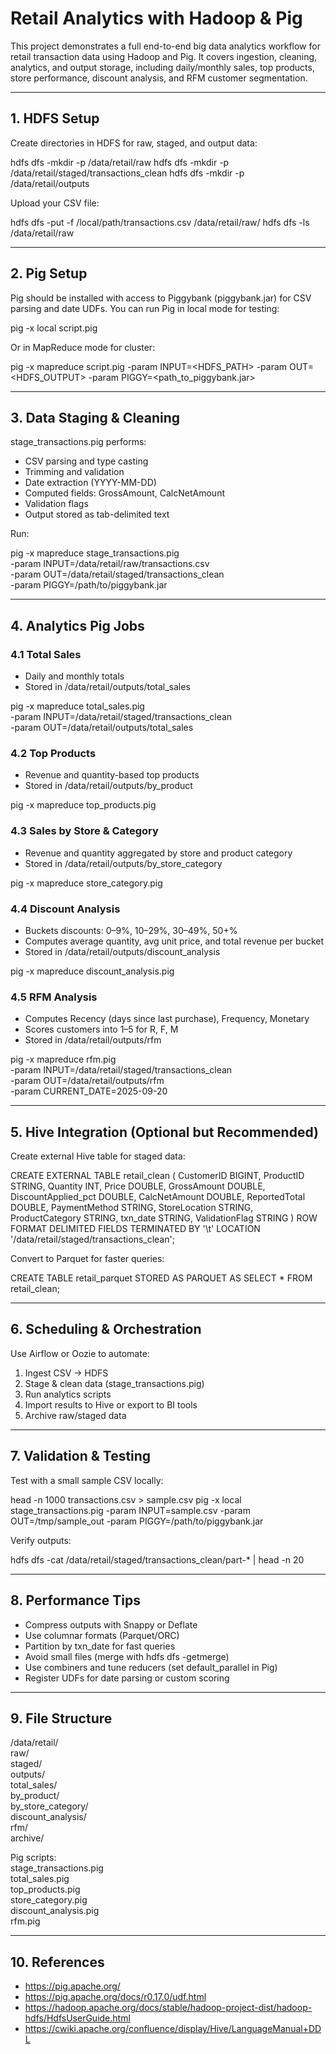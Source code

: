 # Retail Analytics with Hadoop & Pig

This project demonstrates a full end-to-end big data analytics workflow for retail transaction data using Hadoop and Pig. It covers ingestion, cleaning, analytics, and output storage, including daily/monthly sales, top products, store performance, discount analysis, and RFM customer segmentation.

---

## 1. HDFS Setup

Create directories in HDFS for raw, staged, and output data:

hdfs dfs -mkdir -p /data/retail/raw
hdfs dfs -mkdir -p /data/retail/staged/transactions_clean
hdfs dfs -mkdir -p /data/retail/outputs

Upload your CSV file:

hdfs dfs -put -f /local/path/transactions.csv /data/retail/raw/
hdfs dfs -ls /data/retail/raw

---

## 2. Pig Setup

Pig should be installed with access to Piggybank (piggybank.jar) for CSV parsing and date UDFs. You can run Pig in local mode for testing:

pig -x local script.pig

Or in MapReduce mode for cluster:

pig -x mapreduce script.pig -param INPUT=<HDFS_PATH> -param OUT=<HDFS_OUTPUT> -param PIGGY=<path_to_piggybank.jar>

---

## 3. Data Staging & Cleaning

stage_transactions.pig performs:

- CSV parsing and type casting  
- Trimming and validation  
- Date extraction (YYYY-MM-DD)  
- Computed fields: GrossAmount, CalcNetAmount  
- Validation flags  
- Output stored as tab-delimited text  

Run:

pig -x mapreduce stage_transactions.pig \
    -param INPUT=/data/retail/raw/transactions.csv \
    -param OUT=/data/retail/staged/transactions_clean \
    -param PIGGY=/path/to/piggybank.jar

---

## 4. Analytics Pig Jobs

### 4.1 Total Sales

- Daily and monthly totals  
- Stored in /data/retail/outputs/total_sales

pig -x mapreduce total_sales.pig \
    -param INPUT=/data/retail/staged/transactions_clean \
    -param OUT=/data/retail/outputs/total_sales

### 4.2 Top Products

- Revenue and quantity-based top products  
- Stored in /data/retail/outputs/by_product

pig -x mapreduce top_products.pig

### 4.3 Sales by Store & Category

- Revenue and quantity aggregated by store and product category  
- Stored in /data/retail/outputs/by_store_category

pig -x mapreduce store_category.pig

### 4.4 Discount Analysis

- Buckets discounts: 0–9%, 10–29%, 30–49%, 50+%  
- Computes average quantity, avg unit price, and total revenue per bucket  
- Stored in /data/retail/outputs/discount_analysis

pig -x mapreduce discount_analysis.pig

### 4.5 RFM Analysis

- Computes Recency (days since last purchase), Frequency, Monetary  
- Scores customers into 1–5 for R, F, M  
- Stored in /data/retail/outputs/rfm

pig -x mapreduce rfm.pig \
    -param INPUT=/data/retail/staged/transactions_clean \
    -param OUT=/data/retail/outputs/rfm \
    -param CURRENT_DATE=2025-09-20

---

## 5. Hive Integration (Optional but Recommended)

Create external Hive table for staged data:

CREATE EXTERNAL TABLE retail_clean (
  CustomerID BIGINT,
  ProductID STRING,
  Quantity INT,
  Price DOUBLE,
  GrossAmount DOUBLE,
  DiscountApplied_pct DOUBLE,
  CalcNetAmount DOUBLE,
  ReportedTotal DOUBLE,
  PaymentMethod STRING,
  StoreLocation STRING,
  ProductCategory STRING,
  txn_date STRING,
  ValidationFlag STRING
)
ROW FORMAT DELIMITED FIELDS TERMINATED BY '\t'
LOCATION '/data/retail/staged/transactions_clean';

Convert to Parquet for faster queries:

CREATE TABLE retail_parquet STORED AS PARQUET AS SELECT * FROM retail_clean;

---

## 6. Scheduling & Orchestration

Use Airflow or Oozie to automate:

1. Ingest CSV → HDFS  
2. Stage & clean data (stage_transactions.pig)  
3. Run analytics scripts  
4. Import results to Hive or export to BI tools  
5. Archive raw/staged data  

---

## 7. Validation & Testing

Test with a small sample CSV locally:

head -n 1000 transactions.csv > sample.csv
pig -x local stage_transactions.pig -param INPUT=sample.csv -param OUT=/tmp/sample_out -param PIGGY=/path/to/piggybank.jar

Verify outputs:

hdfs dfs -cat /data/retail/staged/transactions_clean/part-* | head -n 20

---

## 8. Performance Tips

- Compress outputs with Snappy or Deflate  
- Use columnar formats (Parquet/ORC)  
- Partition by txn_date for fast queries  
- Avoid small files (merge with hdfs dfs -getmerge)  
- Use combiners and tune reducers (set default_parallel in Pig)  
- Register UDFs for date parsing or custom scoring  

---

## 9. File Structure

/data/retail/  
  raw/  
  staged/  
  outputs/  
    total_sales/  
    by_product/  
    by_store_category/  
    discount_analysis/  
    rfm/  
  archive/  

Pig scripts:  
  stage_transactions.pig  
  total_sales.pig  
  top_products.pig  
  store_category.pig  
  discount_analysis.pig  
  rfm.pig  

---

## 10. References

- https://pig.apache.org/  
- https://pig.apache.org/docs/r0.17.0/udf.html  
- https://hadoop.apache.org/docs/stable/hadoop-project-dist/hadoop-hdfs/HdfsUserGuide.html  
- https://cwiki.apache.org/confluence/display/Hive/LanguageManual+DDL
